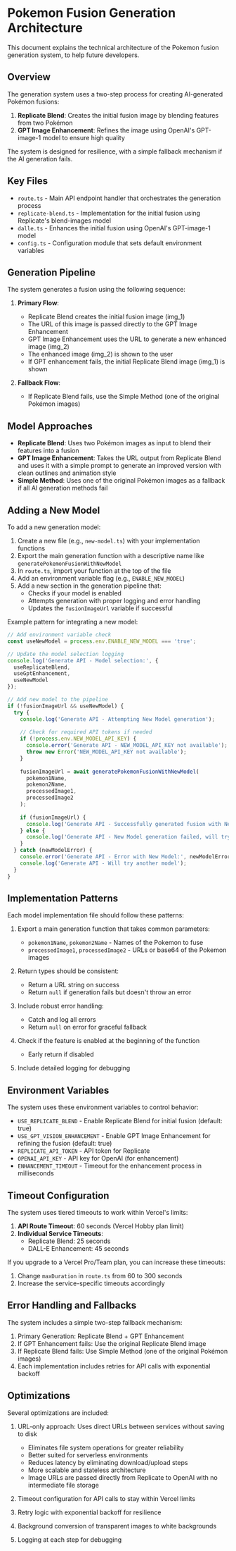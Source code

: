 # Pokemon Fusion Generation Architecture

This document explains the technical architecture of the Pokemon fusion generation system, to help future developers.

## Overview

The generation system uses a two-step process for creating AI-generated Pokémon fusions:
1. **Replicate Blend**: Creates the initial fusion image by blending features from two Pokémon
2. **GPT Image Enhancement**: Refines the image using OpenAI's GPT-image-1 model to ensure high quality

The system is designed for resilience, with a simple fallback mechanism if the AI generation fails.

## Key Files

- `route.ts` - Main API endpoint handler that orchestrates the generation process
- `replicate-blend.ts` - Implementation for the initial fusion using Replicate's blend-images model
- `dalle.ts` - Enhances the initial fusion using OpenAI's GPT-image-1 model
- `config.ts` - Configuration module that sets default environment variables

## Generation Pipeline

The system generates a fusion using the following sequence:

1. **Primary Flow**:
   - Replicate Blend creates the initial fusion image (img_1)
   - The URL of this image is passed directly to the GPT Image Enhancement
   - GPT Image Enhancement uses the URL to generate a new enhanced image (img_2)
   - The enhanced image (img_2) is shown to the user
   - If GPT enhancement fails, the initial Replicate Blend image (img_1) is shown

2. **Fallback Flow**:
   - If Replicate Blend fails, use the Simple Method (one of the original Pokémon images)

## Model Approaches

- **Replicate Blend**: Uses two Pokémon images as input to blend their features into a fusion
- **GPT Image Enhancement**: Takes the URL output from Replicate Blend and uses it with a simple prompt to generate an improved version with clean outlines and animation style
- **Simple Method**: Uses one of the original Pokémon images as a fallback if all AI generation methods fail

## Adding a New Model

To add a new generation model:

1. Create a new file (e.g., `new-model.ts`) with your implementation functions
2. Export the main generation function with a descriptive name like `generatePokemonFusionWithNewModel`
3. In `route.ts`, import your function at the top of the file
4. Add an environment variable flag (e.g., `ENABLE_NEW_MODEL`)
5. Add a new section in the generation pipeline that:
   - Checks if your model is enabled
   - Attempts generation with proper logging and error handling
   - Updates the `fusionImageUrl` variable if successful

Example pattern for integrating a new model:

```typescript
// Add environment variable check
const useNewModel = process.env.ENABLE_NEW_MODEL === 'true';

// Update the model selection logging
console.log('Generate API - Model selection:', { 
  useReplicateBlend,
  useGptEnhancement,
  useNewModel
});

// Add new model to the pipeline
if (!fusionImageUrl && useNewModel) {
  try {
    console.log('Generate API - Attempting New Model generation');
    
    // Check for required API tokens if needed
    if (!process.env.NEW_MODEL_API_KEY) {
      console.error('Generate API - NEW_MODEL_API_KEY not available');
      throw new Error('NEW_MODEL_API_KEY not available');
    }
    
    fusionImageUrl = await generatePokemonFusionWithNewModel(
      pokemon1Name,
      pokemon2Name,
      processedImage1,
      processedImage2
    );
    
    if (fusionImageUrl) {
      console.log('Generate API - Successfully generated fusion with New Model');
    } else {
      console.log('Generate API - New Model generation failed, will try another model');
    }
  } catch (newModelError) {
    console.error('Generate API - Error with New Model:', newModelError);
    console.log('Generate API - Will try another model');
  }
}
```

## Implementation Patterns

Each model implementation file should follow these patterns:

1. Export a main generation function that takes common parameters:
   - `pokemon1Name`, `pokemon2Name` - Names of the Pokemon to fuse
   - `processedImage1`, `processedImage2` - URLs or base64 of the Pokemon images
   
2. Return types should be consistent:
   - Return a URL string on success
   - Return `null` if generation fails but doesn't throw an error
   
3. Include robust error handling:
   - Catch and log all errors
   - Return `null` on error for graceful fallback
   
4. Check if the feature is enabled at the beginning of the function
   - Early return if disabled

5. Include detailed logging for debugging

## Environment Variables

The system uses these environment variables to control behavior:

- `USE_REPLICATE_BLEND` - Enable Replicate Blend for initial fusion (default: true)
- `USE_GPT_VISION_ENHANCEMENT` - Enable GPT Image Enhancement for refining the fusion (default: true)
- `REPLICATE_API_TOKEN` - API token for Replicate
- `OPENAI_API_KEY` - API key for OpenAI (for enhancement)
- `ENHANCEMENT_TIMEOUT` - Timeout for the enhancement process in milliseconds

## Timeout Configuration

The system uses tiered timeouts to work within Vercel's limits:

1. **API Route Timeout**: 60 seconds (Vercel Hobby plan limit)
2. **Individual Service Timeouts**:
   - Replicate Blend: 25 seconds
   - DALL-E Enhancement: 45 seconds 

If you upgrade to a Vercel Pro/Team plan, you can increase these timeouts:
1. Change `maxDuration` in `route.ts` from 60 to 300 seconds
2. Increase the service-specific timeouts accordingly

## Error Handling and Fallbacks

The system includes a simple two-step fallback mechanism:

1. Primary Generation: Replicate Blend + GPT Enhancement
2. If GPT Enhancement fails: Use the original Replicate Blend image
3. If Replicate Blend fails: Use Simple Method (one of the original Pokémon images)
4. Each implementation includes retries for API calls with exponential backoff

## Optimizations

Several optimizations are included:

1. URL-only approach: Uses direct URLs between services without saving to disk
   - Eliminates file system operations for greater reliability
   - Better suited for serverless environments
   - Reduces latency by eliminating download/upload steps
   - More scalable and stateless architecture
   - Image URLs are passed directly from Replicate to OpenAI with no intermediate file storage

2. Timeout configuration for API calls to stay within Vercel limits
3. Retry logic with exponential backoff for resilience
4. Background conversion of transparent images to white backgrounds
5. Logging at each step for debugging

